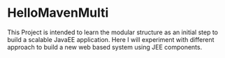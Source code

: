 # HelloMavenMulti
This Project is intended to learn the modular structure as an initial step to build a scalable JavaEE application. Here
I will experiment with different approach to build a new web based system using JEE components.
